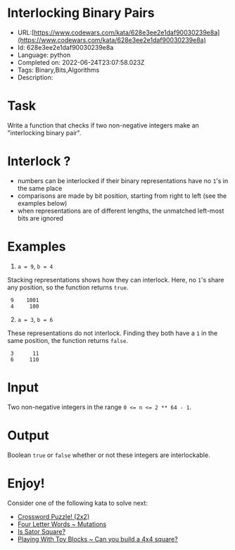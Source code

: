 # Interlocking Binary Pairs

 - URL:[https://www.codewars.com/kata/628e3ee2e1daf90030239e8a](https://www.codewars.com/kata/628e3ee2e1daf90030239e8a)
 - Id: 628e3ee2e1daf90030239e8a
 - Language: python
 - Completed on: 2022-06-24T23:07:58.023Z
 - Tags: Binary,Bits,Algorithms
 - Description:
# Task

Write a function that checks if two non-negative integers make an "interlocking binary pair".

# Interlock ?
* numbers can be interlocked if their binary representations have no `1`'s in the same place
* comparisons are made by bit position, starting from right to left (see the examples below)
* when representations are of different lengths, the unmatched left-most bits are ignored

# Examples

1) `a = 9`, `b = 4`

Stacking representations shows how they can interlock. Here, no `1`'s share any position, so the function returns `true`.
   ```
    9    1001
    4     100
   ```

2) `a = 3`, `b = 6`

These representations do not interlock. Finding they both have a `1` in the same position, the function returns `false`.
   ```
    3      11
    6     110
   ```

# Input

Two non-negative integers in the range `0 <= n <= 2 ** 64 - 1`.

# Output

Boolean `true` or `false` whether or not these integers are interlockable.

# Enjoy!

Consider one of the following kata to solve next:
* [Crossword Puzzle! (2x2)](https://www.codewars.com/kata/5c658c2dd1574532507da30b)
* [Four Letter Words ~ Mutations](https://www.codewars.com/kata/5cb5eb1f03c3ff4778402099)
* [Is Sator Square?](https://www.codewars.com/kata/5cb7baa989b1c50014a53333)
* [Playing With Toy Blocks ~ Can you build a 4x4 square?](https://www.codewars.com/kata/5cab471da732b30018968071)
